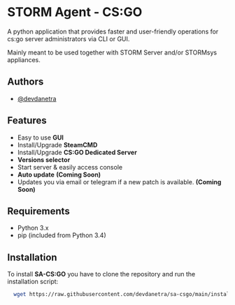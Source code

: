 
# STORM Agent - CS:GO

A python application that provides faster and user-friendly operations for cs:go server administrators via CLI or GUI.

Mainly meant to be used together with STORM Server and/or STORMsys appliances.


## Authors

- [@devdanetra](https://www.github.com/devdanetra)


## Features

- Easy to use **GUI**
- Install/Upgrade **SteamCMD**
- Install/Upgrade **CS:GO Dedicated Server**
- **Versions selector**
- Start server & easily access console
- **Auto update** **(Coming Soon)**
- Updates you via email or telegram if a new patch is available. **(Coming Soon)**



## Requirements

- Python 3.x
- pip (included from Python 3.4)
## Installation


To install **SA-CS:GO** you have to clone the repository and run the installation script:
```bash
  wget https://raw.githubusercontent.com/devdanetra/sa-csgo/main/install.sh && chmod 705 ./sa-install.sh && ./sa-install.sh
```